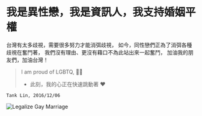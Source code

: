 # 我是異性戀，我是資訊人，我支持婚姻平權
台灣有太多歧視，需要很多努力才能消弭歧視，
如今，同性戀們正為了消弭各種歧視在奮鬥著，
我們沒有理由、更沒有藉口不為此站出來一起奮鬥，
加油我的朋友們，加油台灣！

> I am proud of LGBTQ, 🏳️‍🌈
>- 此刻，我的心正在快速跳動著 ❤️

`Tank Lin, 2016/12/06`

![Legalize Gay Marriage](http://orig13.deviantart.net/e113/f/2012/220/9/2/legalize_gay_marriage_by_ntsd_applejuice-d5abz9q.png)

